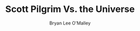 ---
title: Scott Pilgrim Vs. the Universe
author: Bryan Lee O'Malley
readingDate: 2010-08-01
purchaseLink:
---